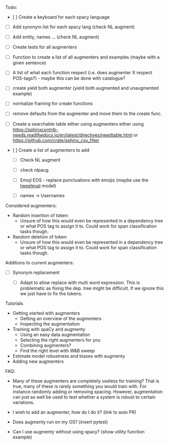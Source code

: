 
Todo:
- [ ] Create a keyboard for each spacy language
- [ ] Add synonym list for each spacy lang (check NL augment)
- [ ] Add entity, names ... (check NL augment)
- [ ] Create tests for all augmenters
- [ ] Function to create a list of all augmenters and examples (maybe with a given sentence)
- [ ] A list of what each function respect (i.e. does augmenter X respect POS-tags?) - maybe this can be done with catalogue?
- [ ] create yield both augmenter (yield both augmented and unaugmented example)
- [ ] normalize framing for create functions
- [ ] remove defaults from the augmenter and move them to the create func.
- [ ] Create a searchable table either using augmenters either using https://sphinxcontrib-needs.readthedocs.io/en/latest/directives/needtable.html or https://github.com/crate/sphinx_csv_filter 


- [ ] Create a list of augmenters to add
  - [ ] Check NL augment
  - [ ] check nlpaug
  - [ ] Emoji EOS - replace punctuations with emojis (maybe use the [tweeteval](https://huggingface.co/cardiffnlp/twitter-roberta-base-emoji?text=I+like+you.+I+love+you) model)
  - [ ] names -> Usernames


Considered augmenters:
- Random insertion of token:
  - Unsure of how this would even be represented in a dependency tree or what POS tag to assign it to. Could work for span classification tasks though.
- Random deletion of token:
  - Unsure of how this would even be represented in a dependency tree or what POS tag to assign it to. Could work for span classification tasks though.

Additions to current augmenters:
- [ ] Synonym replacement
  - [ ] Adapt to allow replace with multi word expression. This is problematic as fixing the dep. tree might be difficult. If we ignore this we just have to fix the tokens.




Tutorials
- Getting started with augmenters
  - Getting an overview of the augmenters
  - Inspecting the augmentation
- Training with spaCy and augmenty
  - Using an easy data augmentation
  - Selecting the right augmenters for you
  - Combining augmenters?
  - Find the right level with W&B sweep
- Estimate model robustness and biases with augmenty
- Adding new augmenters


FAQ:

- Many of these augmenters are completely useless for training?
That is true, many of these is rarely something you would train with. For instance randomly adding or removing spacing. However, augmentation can just as well be used to test whether a system is robust to certain variations.

- I wish to add an augmenter, how do I do it?
(link to auto PR)

- Does augmenty run on my OS?
(insert pytest)

- Can I use augmenty without using spacy?
(show utility function example)
